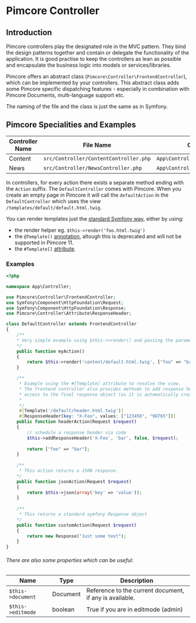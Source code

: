 # Pimcore Controller

## Introduction

Pimcore controllers play the designated role in the MVC pattern. They bind the design patterns together and contain or delegate 
the functionality of the application. It is good practise to keep the controllers as lean as possible and encapsulate
the business logic into models or services/libraries. 

Pimcore offers an abstract class (`Pimcore\Controller\FrontendController`), which can be implemented by your controllers.
This abstract class adds some Pimcore specific dispatching features - especially in combination with Pimcore Documents,
multi-language support etc. 

The naming of the file and the class is just the same as in Symfony. 

## Pimcore Specialities and Examples

| Controller Name | File Name                   | Class Name        | Default View Directory               |
|-----------------|-----------------------------|-------------------|--------------------------------------|
| Content         | `src/Controller/ContentController.php` | `App\Controller\ContentController` | `/templates/content` |
| News            | `src/Controller/NewsController.php`    | `App\Controller\NewsController`    | `/templates/news`    |

In controllers, for every action there exists a separate method ending with the `Action` suffix. 
The `DefaultController` comes with Pimcore. When you create an empty page in Pimcore it will call 
the `defaultAction` in the `DefaultController` which uses the view `/templates/default/default.html.twig`. 

You can render templates just the [standard Symfony way](https://symfony.com/doc/5.2/templates.html#rendering-a-template-in-emails), either by using:
- the render helper eg. `$this->render('foo.html.twig')`
- the `@Template()` [annotation](https://symfony.com/doc/5.2/bundles/SensioFrameworkExtraBundle/annotations/view.html), altough this is deprecated and will not be supported in Pimcore 11.
- the `#Template[]` [attribute](https://symfony.com/doc/current/templates.html#rendering-a-template-in-controllers).

### Examples

```php
<?php

namespace App\Controller;

use Pimcore\Controller\FrontendController;
use Symfony\Component\HttpFoundation\Request;
use Symfony\Component\HttpFoundation\Response;
use Pimcore\Controller\Attribute\ResponseHeader;

class DefaultController extends FrontendController
{   
    /**
    * Very simple example using $this->>render() and passing the parameter 'foo'
    */
    public function myAction()
    {
        return $this->render('content/default.html.twig', ["foo" => "bar"]);
    }

    /**
     * Example using the #[Template] attribute to resolve the view. 
     * The frontend controller also provides methods to add response headers or via attributes without having
     * access to the final response object (as it is automatically created when rendering the view).
     *
     */
     #[Template('/default/header.html.twig')]
     #[ResponseHeader(key: "X-Foo", values: ["123456", "98765"])]
    public function headerAction(Request $request)
    {
        // schedule a response header via code
        $this->addResponseHeader('X-Foo', 'bar', false, $request);
        
        return ["foo" => "bar"];
    }
    
    /**
     * This action returns a JSON response. 
    */
    public function jsonAction(Request $request)
    {
        return $this->json(array('key' => 'value'));
    }
    
    /**
     * This returns a standard symfony Response object 
    */
    public function customAction(Request $request)
    {
        return new Response("Just some text");
    }
}
``` 

###### There are also some properties which can be useful:

| Name              | Type        | Description                                              |
|-------------------|-------------|----------------------------------------------------------|
| `$this->document` | Document    | Reference to the current document, if any is available.  |
| `$this->editmode` | boolean     | True if you are in editmode (admin)                      |
   
